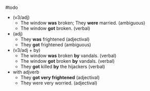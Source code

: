 #todo 

- (v3/adj)
	- The window **was** broken;  They **were** married. (ambiguous)
	- The window **got** broken. (verbal)
- (adj)
	- They **was** frightened (adjectival)
	- They **got** frightened (ambiguous)
- (v3/adj + by)
	- The window **was** broken **by** vandals. (verbal)
	- The window **got** broken **by** vandals. (verbal)
	- They **got** killed **by** the hijackers (verbal)
- with adjverb
	- They **got very frightened** (adjectival) 
	- They were very worried. (adjectival)

